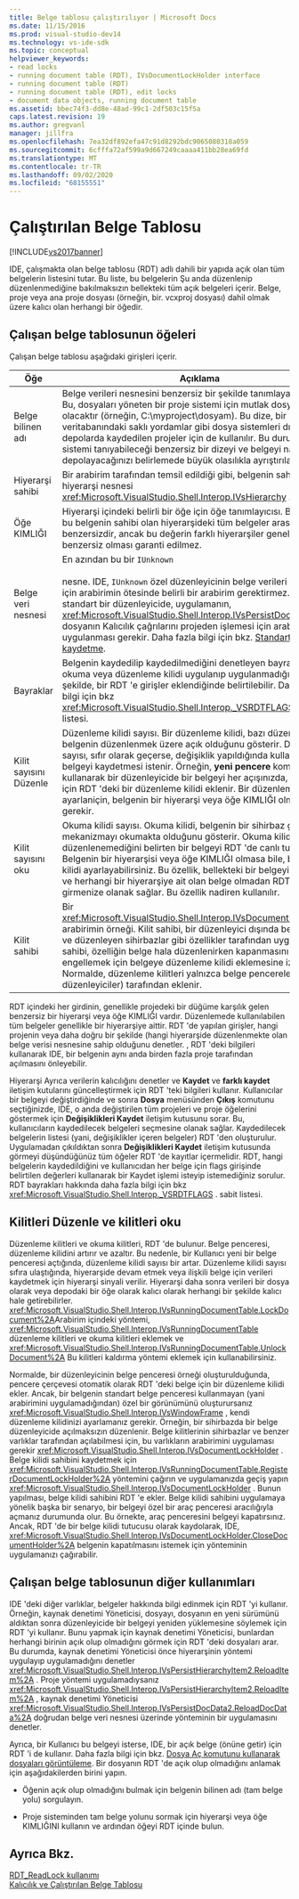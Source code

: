 ```yaml
---
title: Belge tablosu çalıştırılıyor | Microsoft Docs
ms.date: 11/15/2016
ms.prod: visual-studio-dev14
ms.technology: vs-ide-sdk
ms.topic: conceptual
helpviewer_keywords:
- read locks
- running document table (RDT), IVsDocumentLockHolder interface
- running document table (RDT)
- running document table (RDT), edit locks
- document data objects, running document table
ms.assetid: bbec74f3-dd8e-48ad-99c1-2df503c15f5a
caps.latest.revision: 19
ms.author: gregvanl
manager: jillfra
ms.openlocfilehash: 7ea32df892efa47c91d8292bdc9065080318a059
ms.sourcegitcommit: 6cfffa72af599a9d667249caaaa411bb28ea69fd
ms.translationtype: MT
ms.contentlocale: tr-TR
ms.lasthandoff: 09/02/2020
ms.locfileid: "68155551"
---
```

# <a name="running-document-table"></a>Çalıştırılan Belge Tablosu
[!INCLUDE[vs2017banner](../../includes/vs2017banner.md)]

IDE, çalışmakta olan belge tablosu (RDT) adlı dahili bir yapıda açık olan tüm belgelerin listesini tutar. Bu liste, bu belgelerin Şu anda düzenlenip düzenlenmediğine bakılmaksızın bellekteki tüm açık belgeleri içerir. Belge, proje veya ana proje dosyası (örneğin, bir. vcxproj dosyası) dahil olmak üzere kalıcı olan herhangi bir öğedir.  
  
## <a name="elements-of-the-running-document-table"></a>Çalışan belge tablosunun öğeleri  
 Çalışan belge tablosu aşağıdaki girişleri içerir.  
  
|Öğe|Açıklama|  
|-------------|-----------------|  
|Belge bilinen adı|Belge verileri nesnesini benzersiz bir şekilde tanımlayan bir dize. Bu, dosyaları yöneten bir proje sistemi için mutlak dosya yolu olacaktır (örneğin, C:\myproject\dosyam). Bu dize, bir veritabanındaki saklı yordamlar gibi dosya sistemleri dışındaki depolarda kaydedilen projeler için de kullanılır. Bu durumda, proje sistemi tanıyabileceği benzersiz bir dizeyi ve belgeyi nasıl depolayacağınızı belirlemede büyük olasılıkla ayrıştırılabilir.|  
|Hiyerarşi sahibi|Bir arabirim tarafından temsil edildiği gibi, belgenin sahibi olan hiyerarşi nesnesi <xref:Microsoft.VisualStudio.Shell.Interop.IVsHierarchy> .|  
|Öğe KIMLIĞI|Hiyerarşi içindeki belirli bir öğe için öğe tanımlayıcısı. Bu değer, bu belgenin sahibi olan hiyerarşideki tüm belgeler arasında benzersizdir, ancak bu değerin farklı hiyerarşiler genelinde benzersiz olması garanti edilmez.|  
|Belge veri nesnesi|En azından bu bir `IUnknown`<br /><br /> nesne. IDE, `IUnknown` özel düzenleyicinin belge verileri nesnesi için arabirimin ötesinde belirli bir arabirim gerektirmez. Ancak, standart bir düzenleyicide, uygulamanın, <xref:Microsoft.VisualStudio.Shell.Interop.IVsPersistDocData2> dosyanın Kalıcılık çağrılarını projeden işlemesi için arabirimin uygulanması gerekir. Daha fazla bilgi için bkz. [Standart bir belgeyi kaydetme](../../extensibility/internals/saving-a-standard-document.md).|  
|Bayraklar|Belgenin kaydedilip kaydedilmediğini denetleyen bayraklar, bir okuma veya düzenleme kilidi uygulanıp uygulanmadığını ve bu şekilde, bir RDT 'e girişler eklendiğinde belirtilebilir. Daha fazla bilgi için bkz <xref:Microsoft.VisualStudio.Shell.Interop._VSRDTFLAGS> . sabit listesi.|  
|Kilit sayısını Düzenle|Düzenleme kilidi sayısı. Bir düzenleme kilidi, bazı düzenleyicide belgenin düzenlenmek üzere açık olduğunu gösterir. Düzen sayısı, sıfır olarak geçerse, değişiklik yapıldığında kullanıcıdan belgeyi kaydetmesi istenir. Örneğin, **yeni pencere** komutunu kullanarak bir düzenleyicide bir belgeyi her açışınızda, bu belge için RDT 'deki bir düzenleme kilidi eklenir. Bir düzenleme kilidinin ayarlaniçin, belgenin bir hiyerarşi veya öğe KIMLIĞI olması gerekir.|  
|Kilit sayısını oku|Okuma kilidi sayısı. Okuma kilidi, belgenin bir sihirbaz gibi bazı mekanizmayı okumakta olduğunu gösterir. Okuma kilidi, belgenin düzenlenemediğini belirten bir belgeyi RDT 'de canlı tutar. Belgenin bir hiyerarşisi veya öğe KIMLIĞI olmasa bile, bir okuma kilidi ayarlayabilirsiniz. Bu özellik, bellekteki bir belgeyi açmanıza ve herhangi bir hiyerarşiye ait olan belge olmadan RDT 'e girmenize olanak sağlar. Bu özellik nadiren kullanılır.|  
|Kilit sahibi|Bir <xref:Microsoft.VisualStudio.Shell.Interop.IVsDocumentLockHolder> arabirimin örneği. Kilit sahibi, bir düzenleyici dışında belge açan ve düzenleyen sihirbazlar gibi özellikler tarafından uygulanır. Kilit sahibi, özelliğin belge hala düzenlenirken kapanmasını engellemek için belgeye düzenleme kilidi eklemesine izin verir. Normalde, düzenleme kilitleri yalnızca belge pencereleri (yani, düzenleyiciler) tarafından eklenir.|  
  
 RDT içindeki her girdinin, genellikle projedeki bir düğüme karşılık gelen benzersiz bir hiyerarşi veya öğe KIMLIĞI vardır. Düzenlemede kullanılabilen tüm belgeler genellikle bir hiyerarşiye aittir. RDT 'de yapılan girişler, hangi projenin veya daha doğru bir şekilde (hangi hiyerarşide düzenlenmekte olan belge verisi nesnesine sahip olduğunu denetler. , RDT 'deki bilgileri kullanarak IDE, bir belgenin aynı anda birden fazla proje tarafından açılmasını önleyebilir.  
  
 Hiyerarşi Ayrıca verilerin kalıcılığını denetler ve **Kaydet** ve **farklı kaydet** iletişim kutularını güncelleştirmek için RDT 'teki bilgileri kullanır. Kullanıcılar bir belgeyi değiştirdiğinde ve sonra **Dosya** menüsünden **Çıkış** komutunu seçtiğinizde, IDE, o anda değiştirilen tüm projeleri ve proje öğelerini göstermek için **Değişiklikleri Kaydet** iletişim kutusunu sorar. Bu, kullanıcıların kaydedilecek belgeleri seçmesine olanak sağlar. Kaydedilecek belgelerin listesi (yani, değişiklikler içeren belgeler) RDT 'den oluşturulur. Uygulamadan çıkıldıktan sonra **Değişiklikleri Kaydet** iletişim kutusunda görmeyi düşündüğünüz tüm öğeler RDT 'de kayıtlar içermelidir. RDT, hangi belgelerin kaydedildiğini ve kullanıcıdan her belge için flags girişinde belirtilen değerleri kullanarak bir Kaydet işlemi isteyip istemediğiniz sorulur. RDT bayrakları hakkında daha fazla bilgi için bkz <xref:Microsoft.VisualStudio.Shell.Interop._VSRDTFLAGS> . sabit listesi.  
  
## <a name="edit-locks-and-read-locks"></a>Kilitleri Düzenle ve kilitleri oku  
 Düzenleme kilitleri ve okuma kilitleri, RDT 'de bulunur. Belge penceresi, düzenleme kilidini artırır ve azaltır. Bu nedenle, bir Kullanıcı yeni bir belge penceresi açtığında, düzenleme kilidi sayısı bir artar. Düzenleme kilidi sayısı sıfıra ulaştığında, hiyerarşide devam etmek veya ilişkili belge için verileri kaydetmek için hiyerarşi sinyali verilir. Hiyerarşi daha sonra verileri bir dosya olarak veya depodaki bir öğe olarak kalıcı olarak herhangi bir şekilde kalıcı hale getirebilirler. <xref:Microsoft.VisualStudio.Shell.Interop.IVsRunningDocumentTable.LockDocument%2A>Arabirim içindeki yöntemi, <xref:Microsoft.VisualStudio.Shell.Interop.IVsRunningDocumentTable> düzenleme kilitleri ve okuma kilitleri eklemek ve <xref:Microsoft.VisualStudio.Shell.Interop.IVsRunningDocumentTable.UnlockDocument%2A> Bu kilitleri kaldırma yöntemi eklemek için kullanabilirsiniz.  
  
 Normalde, bir düzenleyicinin belge penceresi örneği oluşturulduğunda, pencere çerçevesi otomatik olarak RDT 'deki belge için bir düzenleme kilidi ekler. Ancak, bir belgenin standart belge penceresi kullanmayan (yani arabirimini uygulamadığından) özel bir görünümünü oluşturursanız <xref:Microsoft.VisualStudio.Shell.Interop.IVsWindowFrame> , kendi düzenleme kilidinizi ayarlamanız gerekir. Örneğin, bir sihirbazda bir belge düzenleyicide açılmaksızın düzenlenir. Belge kilitlerinin sihirbazlar ve benzer varlıklar tarafından açılabilmesi için, bu varlıkların arabirimini uygulaması gerekir <xref:Microsoft.VisualStudio.Shell.Interop.IVsDocumentLockHolder> . Belge kilidi sahibini kaydetmek için <xref:Microsoft.VisualStudio.Shell.Interop.IVsRunningDocumentTable.RegisterDocumentLockHolder%2A> yöntemini çağırın ve uygulamanızda geçiş yapın <xref:Microsoft.VisualStudio.Shell.Interop.IVsDocumentLockHolder> . Bunun yapılması, belge kilidi sahibini RDT 'e ekler. Belge kilidi sahibini uygulamaya yönelik başka bir senaryo, bir belgeyi özel bir araç penceresi aracılığıyla açmanız durumunda olur. Bu örnekte, araç penceresini belgeyi kapatırsınız. Ancak, RDT 'de bir belge kilidi tutucusu olarak kaydolarak, IDE, <xref:Microsoft.VisualStudio.Shell.Interop.IVsDocumentLockHolder.CloseDocumentHolder%2A> belgenin kapatılmasını istemek için yönteminin uygulamanızı çağırabilir.  
  
## <a name="other-uses-of-the-running-document-table"></a>Çalışan belge tablosunun diğer kullanımları  
 IDE 'deki diğer varlıklar, belgeler hakkında bilgi edinmek için RDT 'yi kullanır. Örneğin, kaynak denetimi Yöneticisi, dosyayı, dosyanın en yeni sürümünü aldıktan sonra düzenleyicide bir belgeyi yeniden yüklemesine söylemek için RDT 'yi kullanır. Bunu yapmak için kaynak denetimi Yöneticisi, bunlardan herhangi birinin açık olup olmadığını görmek için RDT 'deki dosyaları arar. Bu durumda, kaynak denetimi Yöneticisi önce hiyerarşinin yöntemi uygulayıp uygulamadığını denetler <xref:Microsoft.VisualStudio.Shell.Interop.IVsPersistHierarchyItem2.ReloadItem%2A> . Proje yöntemi uygulamadıysanız <xref:Microsoft.VisualStudio.Shell.Interop.IVsPersistHierarchyItem2.ReloadItem%2A> , kaynak denetimi Yöneticisi <xref:Microsoft.VisualStudio.Shell.Interop.IVsPersistDocData2.ReloadDocData%2A> doğrudan belge veri nesnesi üzerinde yönteminin bir uygulamasını denetler.  
  
 Ayrıca, bir Kullanıcı bu belgeyi isterse, IDE, bir açık belge (önüne getir) için RDT 'i de kullanır. Daha fazla bilgi için bkz. [Dosya Aç komutunu kullanarak dosyaları görüntüleme](../../extensibility/internals/displaying-files-by-using-the-open-file-command.md). Bir dosyanın RDT 'de açık olup olmadığını anlamak için aşağıdakilerden birini yapın.  
  
- Öğenin açık olup olmadığını bulmak için belgenin bilinen adı (tam belge yolu) sorgulayın.  
  
- Proje sisteminden tam belge yolunu sormak için hiyerarşi veya öğe KIMLIĞINI kullanın ve ardından öğeyi RDT içinde bulun.  
  
## <a name="see-also"></a>Ayrıca Bkz.  
 [RDT_ReadLock kullanımı](../../extensibility/internals/rdt-readlock-usage.md)   
 [Kalıcılık ve Çalıştırılan Belge Tablosu](../../extensibility/internals/persistence-and-the-running-document-table.md)
